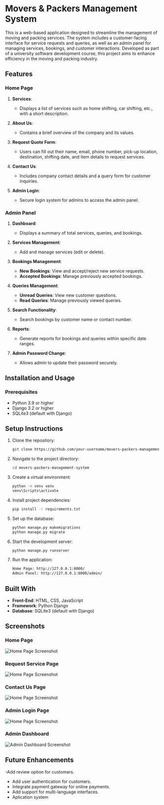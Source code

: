 # Movers & Packers Management System  

This is a web-based application designed to streamline the management of moving and packing services. The system includes a customer-facing interface for service requests and queries, as well as an admin panel for managing services, bookings, and customer interactions. Developed as part of a university software development course, this project aims to enhance efficiency in the moving and packing industry.
## Features  

### Home Page  
1. **Services**:  
   - Displays a list of services such as home shifting, car shifting, etc., with a short description.  

2. **About Us**:  
   - Contains a brief overview of the company and its values.  

3. **Request Quote Form**:  
   - Users can fill out their name, email, phone number, pick-up location, destination, shifting date, and item details to request services.  

4. **Contact Us**:  
   - Includes company contact details and a query form for customer inquiries.  

5. **Admin Login**:  
   - Secure login system for admins to access the admin panel.

### Admin Panel  
1. **Dashboard**:  
   - Displays a summary of total services, queries, and bookings.  

2. **Services Management**:  
   - Add and manage services (edit or delete).  

3. **Bookings Management**:  
   - **New Bookings**: View and accept/reject new service requests.  
   - **Accepted Bookings**: Manage previously accepted bookings.  

4. **Queries Management**:  
   - **Unread Queries**: View new customer questions.  
   - **Read Queries**: Manage previously viewed queries.  

5. **Search Functionality**:  
   - Search bookings by customer name or contact number.  

6. **Reports**:  
   - Generate reports for bookings and queries within specific date ranges.  

7. **Admin Password Change**:  
   - Allows admin to update their password securely.
## Installation and Usage  

### Prerequisites  
- Python 3.9 or higher  
- Django 3.2 or higher  
- SQLite3 (default with Django)

## Setup Instructions
1. Clone the repository:
   ```bash
   git clone https://github.com/your-username/movers-packers-management-system.git
   ```
2. Navigate to the project directory:
   ```bash
   cd movers-packers-management-system
   ```
3. Create a virtual environment:
   ```bash
   python -m venv venv
   venv\Scripts\activate
   ```
4. Install project dependencies:
   ```bash
   pip install -r requirements.txt
   ```
5. Set up the database:
   ```bash
   python manage.py makemigrations
   python manage.py migrate
   ```
6. Start the development server:
   ```bash
   python manage.py runserver
   ```   
7. Run the application:
   ```bash
   Home Page: http://127.0.0.1:8000/
   Admin Panel: http://127.0.0.1:8000/admin/
   ```

## Built With  
- **Front-End**: HTML, CSS, JavaScript  
- **Framework**: Python Django 
- **Database**: SQLite3 (default with Django)

## Screenshots
### Home Page
![Home Page Screenshot](C:\Users\MOULI\OneDrive\Pictures\Screenshots-Homepage.pmg)

### Request Service Page
![Home Page Screenshot](C:\Users\MOULI\OneDrive\Pictures\Screenshots-Homepage.pmg)

### Contact Us Page
![Home Page Screenshot](C:\Users\MOULI\OneDrive\Pictures\Screenshots-Homepage.pmg)

### Admin Login Page
![Home Page Screenshot](C:\Users\MOULI\OneDrive\Pictures\Screenshots-Homepage.pmg)

### Admin Dashboard
![Admin Dashboard Screenshot](path/to/dashboard-screenshot.png)


 ## Future Enhancements
 -Add review option for customers.
- Add user authentication for customers.
- Integrate payment gateway for online payments.
- Add support for multi-language interfaces.
- Aplication system

